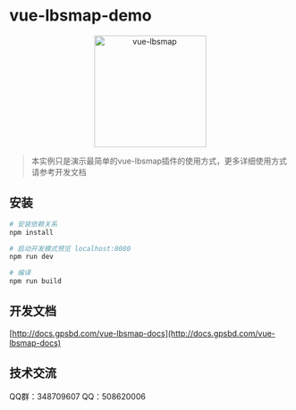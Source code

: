 # vue-lbsmap-demo
<p  align="center">
<img src="http://docs.gpsbd.com/vue-lbsmap-docs/assets/images/logo.png" width="200" height="200" alt="vue-lbsmap" align=center>
</p>

> 本实例只是演示最简单的vue-lbsmap插件的使用方式，更多详细使用方式请参考开发文档

## 安装

``` bash
# 安装依赖关系
npm install

# 启动开发模式预览 localhost:8080
npm run dev

# 编译
npm run build
```

## 开发文档
[http://docs.gpsbd.com/vue-lbsmap-docs](http://docs.gpsbd.com/vue-lbsmap-docs)

## 技术交流

QQ群：348709607
QQ：508620006
